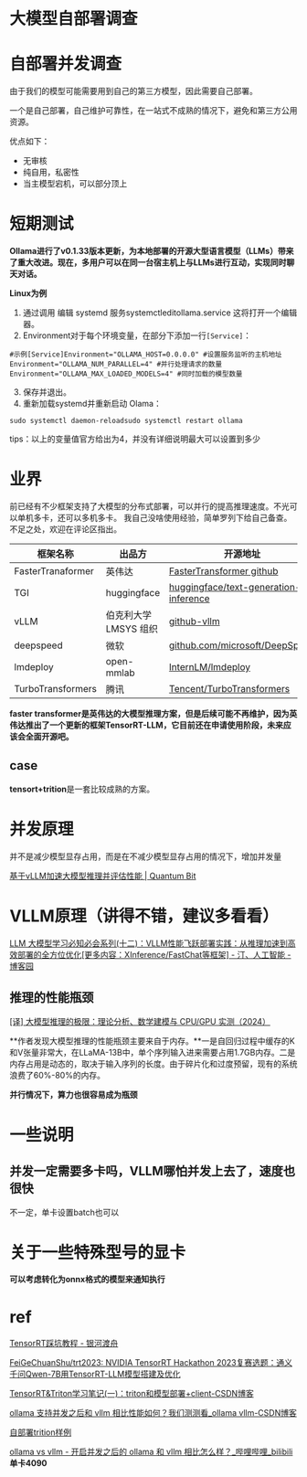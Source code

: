 # 大模型自部署调查


# 自部署并发调查

由于我们的模型可能需要用到自己的第三方模型，因此需要自己部署。

一个是自己部署，自己维护可靠性，在一站式不成熟的情况下，避免和第三方公用资源。

优点如下：

- 无审核
- 纯自用，私密性
- 当主模型宕机，可以部分顶上



# 短期测试

**Ollama进行了v0.1.33版本更新，为本地部署的开源大型语言模型（LLMs）带来了重大改进。现在，多用户可以在同一台宿主机上与LLMs进行互动，实现同时聊天对话。**

**Linux为例**

1. 通过调用 编辑 systemd 服务systemctleditollama.service 这将打开一个编辑器。
2. Environment对于每个环境变量，在部分下添加一行`[Service]`：



```
#示例[Service]Environment="OLLAMA_HOST=0.0.0.0" #设置服务监听的主机地址Environment="OLLAMA_NUM_PARALLEL=4" #并行处理请求的数量Environment="OLLAMA_MAX_LOADED_MODELS=4" #同时加载的模型数量
```

3. 保存并退出。
4. 重新加载systemd并重新启动 Olama：

```
sudo systemctl daemon-reloadsudo systemctl restart ollama
```

tips：以上的变量值官方给出为4，并没有详细说明最大可以设置到多少





# 业界

前已经有不少框架支持了大模型的分布式部署，可以并行的提高推理速度。不光可以单机多卡，还可以多机多卡。
我自己没啥使用经验，简单罗列下给自己备查。不足之处，欢迎在评论区指出。

| 框架名称          | 出品方                | 开源地址                                                     |
| ----------------- | --------------------- | ------------------------------------------------------------ |
| FasterTranaformer | 英伟达                | [FasterTransformer github](https://github.com/NVIDIA/FasterTransformer) |
| TGI               | huggingface           | [huggingface/text-generation-inference](https://github.com/huggingface/text-generation-inference) |
| vLLM              | 伯克利大学 LMSYS 组织 | [github-vllm](https://github.com/vllm-project/vllm)          |
| deepspeed         | 微软                  | [github.com/microsoft/DeepSpeed](https://github.com/microsoft/DeepSpeed) |
| lmdeploy          | open-mmlab            | [InternLM/lmdeploy](https://github.com/InternLM/lmdeploy)    |
| TurboTransformers | 腾讯                  | [Tencent/TurboTransformers](https://github.com/Tencent/TurboTransformers) |

**faster transformer是英伟达的大模型推理方案，但是后续可能不再维护，因为英伟达推出了一个更新的框架TensorRT-LLM，它目前还在申请使用阶段，未来应该会全面开源吧。**



## case

**tensort+trition**是一套比较成熟的方案。







# 并发原理

并不是减少模型显存占用，而是在不减少模型显存占用的情况下，增加并发量

[基于vLLM加速大模型推理并评估性能 | Quantum Bit](https://www.eula.club/blogs/%E5%9F%BA%E4%BA%8EvLLM%E5%8A%A0%E9%80%9F%E5%A4%A7%E6%A8%A1%E5%9E%8B%E6%8E%A8%E7%90%86%E5%B9%B6%E8%AF%84%E4%BC%B0%E6%80%A7%E8%83%BD.html#_1-%E6%8E%A8%E7%90%86%E6%9C%8D%E5%8A%A1%E6%80%A7%E8%83%BD%E4%BC%98%E5%8C%96)

# VLLM原理（讲得不错，建议多看看）



[LLM 大模型学习必知必会系列(十二)：VLLM性能飞跃部署实践：从推理加速到高效部署的全方位优化[更多内容：XInference/FastChat等框架] - 汀、人工智能 - 博客园](https://www.cnblogs.com/ting1/p/18225409)



## 推理的性能瓶颈

[[译] 大模型推理的极限：理论分析、数学建模与 CPU/GPU 实测（2024）](https://arthurchiao.art/blog/llm-inference-speed-zh/)

**作者发现大模型推理的性能瓶颈主要来自于内存。**一是自回归过程中缓存的K和V张量非常大，在LLaMA-13B中，单个序列输入进来需要占用1.7GB内存。二是内存占用是动态的，取决于输入序列的长度。由于碎片化和过度预留，现有的系统浪费了60%-80%的内存。

**并行情况下，算力也很容易成为瓶颈**







# 一些说明

## 并发一定需要多卡吗，VLLM哪怕并发上去了，速度也很快

不一定，单卡设置batch也可以





# 关于一些特殊型号的显卡

**可以考虑转化为onnx格式的模型来通知执行**



# ref

[TensorRT踩坑教程 - 银河渡舟](https://suborbit.net/posts/tensorrt-tutorial/)

[FeiGeChuanShu/trt2023: NVIDIA TensorRT Hackathon 2023复赛选题：通义千问Qwen-7B用TensorRT-LLM模型搭建及优化](https://github.com/FeiGeChuanShu/trt2023)

[TensorRT&Triton学习笔记(一)：triton和模型部署+client-CSDN博客](https://blog.csdn.net/sgyuanshi/article/details/123536579)



[ollama 支持并发之后和 vllm 相比性能如何？我们测测看_ollama vllm-CSDN博客](https://blog.csdn.net/arkohut/article/details/139076652) 

[自部署trition样例](https://iwiki.woa.com/p/4008548715?from=km_search)

[ollama vs vllm - 开启并发之后的 ollama 和 vllm 相比怎么样？_哔哩哔哩_bilibili ](https://www.bilibili.com/video/BV1Bw4m1D7K3/?vd_source=56312c73bc0637fc9a7e871063e28f0f)**单卡4090**


